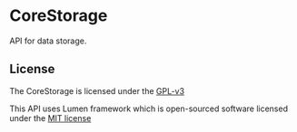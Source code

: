 # CoreStorage

API for data storage.

## License

The CoreStorage is licensed under the [GPL-v3](https://www.gnu.org/licenses/gpl-3.0.txt)

This API uses Lumen framework which is open-sourced software licensed under the [MIT license](http://opensource.org/licenses/MIT)
